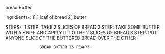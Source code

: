 bread Butter

ingridients-:
1] 1 loaf of bread
2] butter


STEPS-:
1 STEP: TAKE 2 SLICES OF BREAD
2 STEP: TAKE SOME BUTTER WITH A KNIFE AND APPLY IT TO THE 2 SLICES OF BREAD
3 STEP: PUT ANYONE SLICE OF THE BUTTERED BREAD OVER THE OTHER

                   BREAD BUTTER IS READY!!
